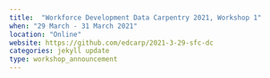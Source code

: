 ```yaml
---
title:  "Workforce Development Data Carpentry 2021, Workshop 1"
when: "29 March - 31 March 2021"
location: "Online"
website: https://github.com/edcarp/2021-3-29-sfc-dc
categories: jekyll update
type: workshop_announcement
---
```

